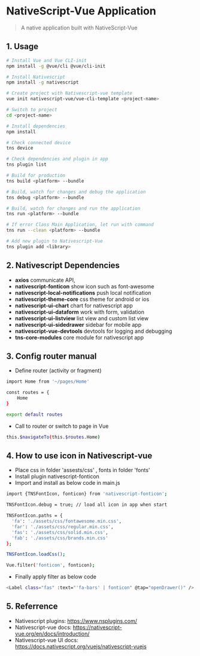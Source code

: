 # NativeScript-Vue Application

> A native application built with NativeScript-Vue

## 1. Usage

``` bash
# Install Vue and Vue CLI-init
npm install -g @vue/cli @vue/cli-init

# Install Nativescript
npm install -g nativescript

# Create project with Nativescript-vue template
vue init nativescript-vue/vue-cli-template <project-name>

# Switch to project
cd <project-name>

# Install dependencies
npm install

# Check connected device
tns device

# Check dependencies and plugin in app
tns plugin list

# Build for production
tns build <platform> --bundle

# Build, watch for changes and debug the application
tns debug <platform> --bundle

# Build, watch for changes and run the application
tns run <platform> --bundle

# If error Class Main Application, let run with command
tns run --clean <platform> --bundle

# Add new plugin to Nativescript-Vue
tns plugin add <library>
```

## 2. Nativescript Dependencies
- **axios** communicate API,
- **nativescript-fonticon** show icon such as font-awesome
- **nativescript-local-notifications** push local notification
- **nativescript-theme-core** css theme for android or ios
- **nativescript-ui-chart** chart for nativescript app
- **nativescript-ui-dataform** work with form, validation
- **nativescript-ui-listview** list view and custom list view
- **nativescript-ui-sidedrawer** sidebar for mobile app
- **nativescript-vue-devtools** devtools for logging and debugging
- **tns-core-modules** core module for nativescript app

## 3. Config router manual
- Define router (activity or fragment)
``` bash
import Home from '~/pages/Home'

const routes = {
    Home
}

export default routes
```
- Call to router or switch to page in Vue
``` bash
this.$navigateTo(this.$routes.Home)
```

## 4. How to use icon in Nativescript-vue
- Place css in folder 'assests/css' , fonts in folder 'fonts'
- Install plugin nativescript-fonticon
-  Import and install as below code in main.js
``` bash
import {TNSFontIcon, fonticon} from 'nativescript-fonticon';

TNSFontIcon.debug = true; // load all icon in app when start

TNSFontIcon.paths = {
  'fa': './assets/css/fontawesome.min.css',
  'far': './assets/css/regular.min.css',
  'fas': './assets/css/solid.min.css',
  'fab': './assets/css/brands.min.css'
};

TNSFontIcon.loadCss();

Vue.filter('fonticon', fonticon);
```
- Finally apply filter as below code
``` bash
<Label class="fas" :text="'fa-bars' | fonticon" @tap="openDrawer()" />
```

## 5. Referrence
- Nativescript plugins: https://www.nsplugins.com/
- Nativescript-vue docs: https://nativescript-vue.org/en/docs/introduction/
- Nativescript-vue UI docs: https://docs.nativescript.org/vuejs/nativescript-vuejs